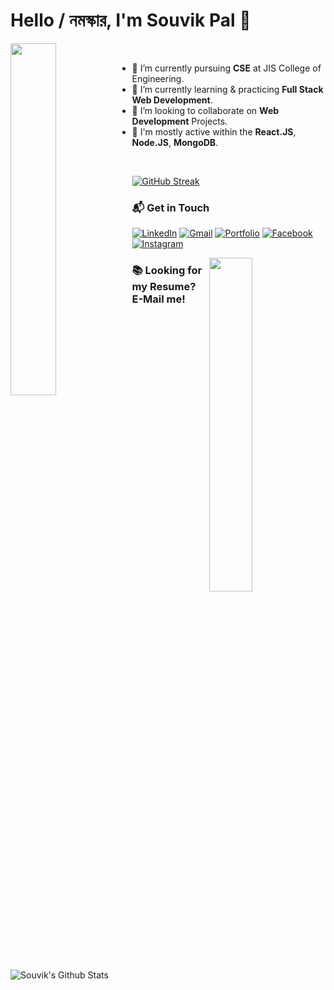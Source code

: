 # Hello / নমস্কার, I'm Souvik Pal 👋

<img align="left" src="https://user-images.githubusercontent.com/64771649/153574835-24e7d969-373f-42c0-b031-fbe5e79c6e3d.gif" width="38%">

<br />

- 🔭 I’m currently pursuing **CSE** at JIS College of Engineering.
- 🌱 I’m currently learning & practicing **Full Stack Web Development**.
- 👯 I’m looking to collaborate on **Web Development** Projects.
- 💬 I'm mostly active within the **React.JS**, **Node.JS**, **MongoDB**.

<br />

<!-- ![Languages Stats](https://github-readme-stats-eight-theta.vercel.app/api/top-langs/?username=souvikpal2000&layout=compact&theme=radical) -->
[![GitHub Streak](https://github-readme-streak-stats.herokuapp.com?user=souvikpal2000&theme=radical&date_format=M%20j%5B%2C%20Y%5D)](https://git.io/streak-stats)

### 📬 Get in Touch

[![LinkedIn](https://img.shields.io/badge/-LINKEDIN-0077B5?style=for-the-badge&logo=linkedin&logoColor=white)](https://www.linkedin.com/in/souvik-pal-4b4138171/)
[![Gmail](https://img.shields.io/badge/-GMAIL-D14836?style=for-the-badge&logo=gmail&logoColor=white)](mailto:spal62588@gmail.com)
[![Portfolio](https://img.shields.io/badge/-Portfolio-000000?style=for-the-badge&logo=react&logoColor=white)](https://portfolio-souvikpal.herokuapp.com/)
[![Facebook](https://img.shields.io/badge/-FACEBOOK-0077B5?style=for-the-badge&logo=facebook&logoColor=white)](https://www.facebook.com/souvik.pal.92167/)
[![Instagram](https://img.shields.io/badge/-INSTAGRAM-0077B5?style=for-the-badge&logo=instagram&logoColor=red)](https://www.instagram.com/souvik_pal2000/)

<!-- <img align="right" width="29%" src="https://user-images.githubusercontent.com/64771649/171646549-f6a3a0a1-e4f5-452b-b863-78bf8b7bef7a.gif"> -->
<img align="right" width="37%" src="https://user-images.githubusercontent.com/64771649/171796006-0bea3cc8-8d66-4f49-b356-e1abe2fb80ec.gif">

### 📚 Looking for my Resume? E-Mail me!

![Souvik's Github Stats](https://github-readme-stats.vercel.app/api?username=souvikpal2000&show_icons=true&theme=radical)
